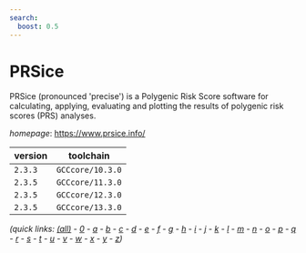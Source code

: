 ```yaml
---
search:
  boost: 0.5
---
```

# PRSice

PRSice (pronounced 'precise') is a Polygenic Risk Score software for calculating, applying, evaluating and plotting the results of polygenic risk scores (PRS) analyses.

*homepage*: <https://www.prsice.info/>

version | toolchain
--------|----------
``2.3.3`` | ``GCCcore/10.3.0``
``2.3.5`` | ``GCCcore/11.3.0``
``2.3.5`` | ``GCCcore/12.3.0``
``2.3.5`` | ``GCCcore/13.3.0``


*(quick links: [(all)](../index.md) - [0](../0/index.md) - [a](../a/index.md) - [b](../b/index.md) - [c](../c/index.md) - [d](../d/index.md) - [e](../e/index.md) - [f](../f/index.md) - [g](../g/index.md) - [h](../h/index.md) - [i](../i/index.md) - [j](../j/index.md) - [k](../k/index.md) - [l](../l/index.md) - [m](../m/index.md) - [n](../n/index.md) - [o](../o/index.md) - [p](../p/index.md) - [q](../q/index.md) - [r](../r/index.md) - [s](../s/index.md) - [t](../t/index.md) - [u](../u/index.md) - [v](../v/index.md) - [w](../w/index.md) - [x](../x/index.md) - [y](../y/index.md) - [z](../z/index.md))*

